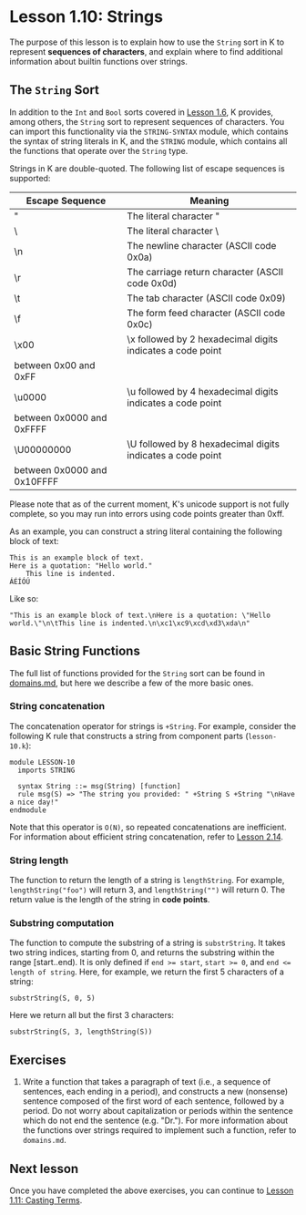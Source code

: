 # Lesson 1.10: Strings

The purpose of this lesson is to explain how to use the `String` sort in K to
represent **sequences of characters**, and explain where to find additional
information about builtin functions over strings.

## The `String` Sort

In addition to the `Int` and `Bool` sorts covered in
[Lesson 1.6](../06_ints_and_bools/README.md), K provides, among others, the
`String` sort to represent sequences of characters. You can import this
functionality via the `STRING-SYNTAX` module, which contains the syntax of
string literals in K, and the `STRING` module, which contains all the functions
that operate over the `String` type.

Strings in K are double-quoted. The following list of escape sequences is
supported:

| Escape Sequence | Meaning                                                   |
| --------------- | --------------------------------------------------------- |
| \"              | The literal character "                                   |
| \\              | The literal character \                                   |
| \n              | The newline character (ASCII code 0x0a)                   |
| \r              | The carriage return character (ASCII code 0x0d)           |
| \t              | The tab character (ASCII code 0x09)                       |
| \f              | The form feed character (ASCII code 0x0c)                 |
| \x00            | \x followed by 2 hexadecimal digits indicates a code point
                    between 0x00 and 0xFF                                     |
| \u0000          | \u followed by 4 hexadecimal digits indicates a code point
                    between 0x0000 and 0xFFFF                                 |
| \U00000000      | \U followed by 8 hexadecimal digits indicates a code point
                    between 0x0000 and 0x10FFFF                               |

Please note that as of the current moment, K's unicode support is not fully
complete, so you may run into errors using code points greater than 0xff.

As an example, you can construct a string literal containing the following
block of text:

```
This is an example block of text.
Here is a quotation: "Hello world."
	This line is indented.
ÁÉÍÓÚ
```

Like so:

```
"This is an example block of text.\nHere is a quotation: \"Hello world.\"\n\tThis line is indented.\n\xc1\xc9\xcd\xd3\xda\n"
```

## Basic String Functions

The full list of functions provided for the `String` sort can be found in
[domains.md](../../../include/kframework/builtin/domains.md), but here we
describe a few of the more basic ones.

### String concatenation

The concatenation operator for strings is `+String`. For example, consider
the following K rule that constructs a string from component parts
(`lesson-10.k`):

```k
module LESSON-10
  imports STRING

  syntax String ::= msg(String) [function]
  rule msg(S) => "The string you provided: " +String S +String "\nHave a nice day!"
endmodule
```

Note that this operator is `O(N)`, so repeated concatenations are inefficient.
For information about efficient string concatenation, refer to
[Lesson 2.14](../../2_intermediate/14_string_buffers_and_bytes/README.md).

### String length

The function to return the length of a string is `lengthString`. For example,
`lengthString("foo")` will return 3, and `lengthString("")` will return 0.
The return value is the length of the string in **code points**.

### Substring computation

The function to compute the substring of a string is `substrString`. It
takes two string indices, starting from 0, and returns the substring within the
range [start..end). It is only defined if `end >= start`, `start >= 0`, and
`end <= length of string`. Here, for example, we return the first 5 characters
of a string:

```
substrString(S, 0, 5)
```

Here we return all but the first 3 characters:

```
substrString(S, 3, lengthString(S))
```

## Exercises

1. Write a function that takes a paragraph of text (i.e., a sequence of
sentences, each ending in a period), and constructs a new (nonsense) sentence
composed of the first word of each sentence, followed by a period. Do not
worry about capitalization or periods within the sentence which do not end the
sentence (e.g. "Dr."). For more information about the functions over strings
required to implement such a function, refer to `domains.md`.

## Next lesson

Once you have completed the above exercises, you can continue to
[Lesson 1.11: Casting Terms](../11_casts/README.md).
